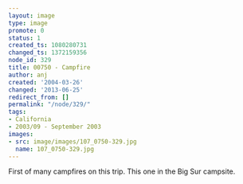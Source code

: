 ```yaml
---
layout: image
type: image
promote: 0
status: 1
created_ts: 1080280731
changed_ts: 1372159356
node_id: 329
title: 00750 - Campfire
author: anj
created: '2004-03-26'
changed: '2013-06-25'
redirect_from: []
permalink: "/node/329/"
tags:
- California
- 2003/09 - September 2003
images:
- src: image/images/107_0750-329.jpg
  name: 107_0750-329.jpg
---
```

First of many campfires on this trip.  This one in the Big Sur campsite.
